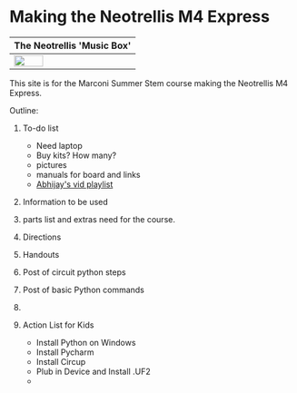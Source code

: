 # Making the Neotrellis M4 Express

| The Neotrellis 'Music Box' |
|-|
| <img src="[Neotrellis](/Neotrellis/tree/main/images/adafruit_products_3938_demo.gif)" width="50%" /> |


This site is for the Marconi Summer Stem course making the Neotrellis M4 Express.

Outline: 

1. To-do list
   - Need laptop
   - Buy kits? How many?
   - pictures
   - manuals for board and links
   - [Abhijay's vid playlist](https://www.youtube.com/playlist?list=PLVJIaQIN1-U7R3uJ16FP6xKWFEc6uZRee)

3. Information to be used

4. parts list and extras need for the course.

5. Directions

6. Handouts

7. Post of circuit python steps

8. Post of basic Python commands

9. 

10. Action List for Kids
    - Install Python on Windows
    - Install Pycharm
    - Install Circup
    - Plub in Device and Install .UF2
    - 
